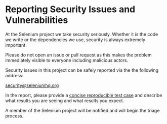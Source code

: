 Reporting Security Issues and Vulnerabilities
=============================================

At the Selenium project we take security seriously. Whether it is the code we write or the dependencies we 
use, security is always extremely important. 

Please do not open an issue or pull request as this makes the problem immediately visible to everyone 
including malicious actors. 

Security issues in this project can be safely reported via the the following 
address:

security@seleniumhq.org

In the report, please provide a [concise reproducible test case](http://sscce.org/) and describe 
what results you are seeing and what results you expect.

A member of the Selenium project will be notified and will begin the triage process.
